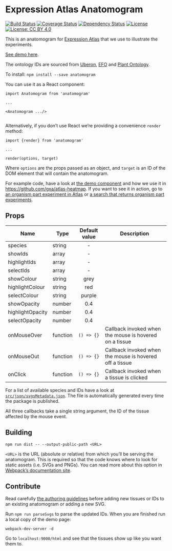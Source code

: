 # Expression Atlas Anatomogram

[![Build Status](https://travis-ci.org/gxa/atlas-anatomogram.svg?branch=master)](https://travis-ci.org/gxa/atlas-anatomogram) [![Coverage Status](https://coveralls.io/repos/github/gxa/atlas-anatomogram/badge.svg?branch=master)](https://coveralls.io/github/gxa/atlas-anatomogram?branch=master) [![Dependency Status](https://gemnasium.com/badges/github.com/gxa/atlas-anatomogram.svg)](https://gemnasium.com/github.com/gxa/atlas-anatomogram) [![License](https://img.shields.io/badge/License-Apache%202.0-blue.svg)](https://opensource.org/licenses/Apache-2.0) [![License: CC BY 4.0](https://img.shields.io/badge/License-CC%20BY%204.0-lightgrey.svg)](https://creativecommons.org/licenses/by/4.0/)

This is an anatomogram for [Expression Atlas](http://www.ebi.ac.uk/gxa) that we use to illustrate the experiments.

[See demo here](https://gxa.github.io/anatomogram-demo/index.html).

The ontology IDs are sourced from [Uberon](www.uberon.org), [EFO](www.ebi.ac.uk/efo) and [Plant Ontology](www.plantontology.org/).

To install:
`npm install --save anatomogram`

You can use it as a React component:
```
import Anatomogram from 'anatomogram'

...

<Anatomogram .../>
 
```

Alternatively, if you don’t use React we’re providing a convenience `render` method:
```
import {render} from 'anatomogram'

...

render(options, target)
```

Where `options` are the props passed as an object, and `target` is an ID of the DOM element that will contain the 
anatomogram.

For example code, have a look at [the demo 
component](https://github.com/gxa/anatomogram/blob/master/html/AnatomogramDemo.js) and how we use it in 
https://github.com/gxa/atlas-heatmap. If you want to see it in action, go to [an organism part experiment in 
Atlas](https://www.ebi.ac.uk/gxa/experiments/E-MTAB-513) or [a search that returns organism part 
experiments](https://www.ebi.ac.uk/gxa/search?geneQuery=[{%22value%22:%22zinc%20finger%22}]).

## Props

| Name              | Type     | Default value    | Description                                                          |
|-------------------|----------|:----------------:|----------------------------------------------------------------------|
| species           | string   |       -          |                                                                      |
| showIds           | array    |       -          |                                                                      |
| highlightIds      | array    |       -          |                                                                      |
| selectIds         | array    |       -          |                                                                      |
| showColour        | string   | grey             |                                                                      |
| highlightColour   | string   | red              |                                                                      |
| selectColour      | string   | purple           |                                                                      |
| showOpacity       | number   | 0.4              |                                                                      |
| highlightOpacity  | number   | 0.4              |                                                                      |
| selectOpacity     | number   | 0.4              |                                                                      |
| onMouseOver       | function |   `() => {}`     | Callback invoked when the mouse is hovered on a tissue               |
| onMouseOut        | function |   `() => {}`     | Callback invoked when the mouse is hovered off a tissue              |
| onClick           | function |   `() => {}`     | Callback invoked when a tissue is clicked                            |

For a list of available species and IDs have a look at 
[`src/json/svgsMetadata.json`](https://github.com/gxa/anatomogram/blob/master/src/json/svgsMetadata.json). The file is 
automatically generated every time the package is published.

All three callbacks take a single string argument, the ID of the tissue affected by the mouse event.

## Building
```
npm run dist -- --output-public-path <URL>

```

`<URL>` is the URL (absolute or relative) from which you’ll be serving the anatomogram. This is required so that the 
code knows where to look for static assets (i.e. SVGs and PNGs). You can read more about this option in [Webpack’s 
documentation site](https://webpack.js.org/configuration/output/#output-publicpath).

## Contribute

Read carefully [the authoring guidelines](https://github.com/gxa/anatomogram/tree/master/src/svg) before adding new 
tissues or IDs to an existing anatomogram or adding a new SVG.
 
Run `npm run parseSvgs` to parse the updated IDs. When you are finished run a local copy of the demo page:
```
webpack-dev-server -d
```

Go to `localhost:9000/html` and see that the tissues show up like you want them to.
